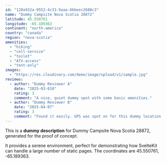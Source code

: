 ```yaml
---
id: "120a932a-9552-4c33-9aaa-6bbeec2680c3"
name: "Dummy Campsite Nova Scotia 28872"
latitude: 45.550761
longitude: -65.189363
continent: "north-america"
country: "canada"
region: "nova-scotia"
amenities:
  - "hiking"
  - "cell-service"
  - "toilet"
  - "ATV-access"
  - "tent-only"
images:
  - "https://res.cloudinary.com/demo/image/upload/v1/sample.jpg"
reviews:
  - author: "Dummy Reviewer A"
    date: "2025-03-010"
    rating: 3
    comment: "A nice, quiet dummy spot with some basic amenities."
  - author: "Dummy Reviewer B"
    date: "2025-04-07"
    rating: 3
    comment: "Found it easily. GPS was spot on for this dummy location."
---
```


This is a **dummy description** for Dummy Campsite Nova Scotia 28872, generated for the proof of concept.

It provides a serene environment, perfect for demonstrating how SvelteKit can handle a large number of static pages. The coordinates are 45.550761, -65.189363.
